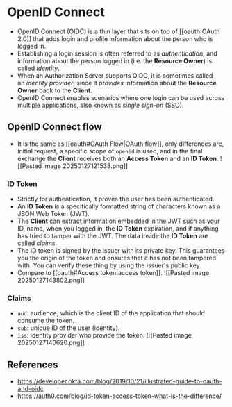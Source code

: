 # OpenID Connect
- OpenID Connect (OIDC) is a thin layer that sits on top of [[oauth|OAuth 2.0]] that adds login and profile information about the person who is logged in.
- Establishing a login session is often referred to as _authentication_, and information about the person logged in (i.e. the **Resource Owner**) is called _identity_. 
- When an Authorization Server supports OIDC, it is sometimes called an _identity provider_, since it _provides_ information about the **Resource Owner** back to the **Client**.
- OpenID Connect enables scenarios where one login can be used across multiple applications, also known as _single sign-on_ (SSO).
## OpenID Connect flow
- It is the same as [[oauth#OAuth Flow|OAuth flow]], only differences are, initial request, a specific scope of `openid` is used, and in the final exchange the **Client** receives both an **Access Token** and an **ID Token**.
![[Pasted image 20250127121538.png]]
### ID Token
- Strictly for authentication, it proves the user has been authenticated.
- An **ID Token** is a specifically formatted string of characters known as a JSON Web Token (JWT).
- The **Client** can extract information embedded in the JWT such as your ID, name, when you logged in, the **ID Token** expiration, and if anything has tried to tamper with the JWT. The data inside the **ID Token** are called _claims_.
- The ID token is signed by the issuer with its private key. This guarantees you the origin of the token and ensures that it has not been tampered with. You can verify these thing by using the issuer's public key.
- Compare to [[oauth#Access token|access token]].
![[Pasted image 20250127143802.png]]
### Claims
- `aud`: audience, which is the client ID of the application that should consume the token.
- `sub`: unique ID of the user (identity).
- `iss`: identity provider who provide the token.
![[Pasted image 20250127140620.png]]
## References
- https://developer.okta.com/blog/2019/10/21/illustrated-guide-to-oauth-and-oidc
- https://auth0.com/blog/id-token-access-token-what-is-the-difference/